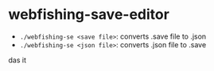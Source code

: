 # webfishing-save-editor

* `./webfishing-se <save file>`: converts .save file to .json
* `./webfishing-se <json file>`: converts .json file to .save

das it
